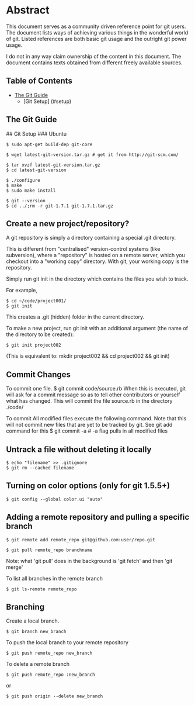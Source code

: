 # Abstract

This document serves as a community driven reference point for git users. The 
document lists ways of achieving various things in the wonderful world of git. 
Listed references are both basic git usage and the outright git power usage.

I do not in any way claim ownership of the content in this document. The 
document contains texts obtained from different freely available sources.

## Table of Contents

* [The Git Guide](#guide)
    * [Git Setup] (#setup)


## The Git Guide

<a name="setup">
## Git Setup
### Ubuntu

    $ sudo apt-get build-dep git-core

    $ wget latest-git-version.tar.gz # get it from http://git-scm.com/

    $ tar xvzf latest-git-version.tar.gz
    $ cd latest-git-version

    $ ./configure
    $ make
    $ sudo make install

    $ git --version
    $ cd ../;rm -r git-1.7.1 git-1.7.1.tar.gz 


## Create a new project/repository?

A git repository is simply a directory containing a special .git directory.

This is different from "centralised" version-control systems (like subversion), 
where a "repository" is hosted on a remote server, which you checkout into a 
"working copy" directory. With git, your working copy is the repository.

Simply run git init in the directory which contains the files you wish to track.

For example,

    $ cd ~/code/project001/
    $ git init

This creates a .git (hidden) folder in the current directory.

To make a new project, run git init with an additional argument (the name of the
 directory to be created):

    $ git init project002
(This is equivalent to: mkdir project002 && cd project002 && git init)

## Commit Changes
To commit one file. 
    $ git commit code/source.rb
When this is executed, git will ask for a commit message so as to tell other 
contributors or yourself what has changed. This will commit the file source.rb 
in the directory ./code/

To commit All modified files execute the following command. Note that this will 
not commit new files that are yet to be tracked by git. See git add command for
this
    $ git commit -a # -a flag pulls in all modified files

## Untrack a file without deleting it locally
    $ echo "filename" >> .gitignore
    $ git rm --cached filename

## Turning on color options (only for git 1.5.5+)
    $ git config --global color.ui "auto"
    
## Adding a remote repository and pulling a specific branch

    $ git remote add remote_repo git@github.com:user/repo.git

    $ git pull remote_repo branchname
Note: what 'git pull' does in the background is 'git fetch' and then 'git merge'

To list all branches in the remote branch

    $ git ls-remote remote_repo
    
## Branching
Create a local branch.

    $ git branch new_branch

To push the local branch to your remote repository

    $ git push remote_repo new_branch

To delete a remote branch

    $ git push remote_repo :new_branch
or

    $ git push origin --delete new_branch

## 


    

